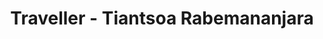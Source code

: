 ---
title: Traveller - Tiantsoa Rabemananjara
description: Rediscover travelling locally or worldwide in a more eco-friendly way
project: Traveller
image:
  src: /works/traveller/traveller-hero.jpg
  alt: A screen of Traveller
  width: 1660 
  height: 1459
year: 2022
roles: [Mobile App Design]
collaborations: []
path: https://www.behance.net/gallery/192071421/Traveller-Mobile-app-UIUX-Design
---